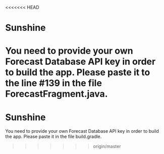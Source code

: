 <<<<<<< HEAD
# Sunshine
You need to provide your own Forecast Database API key in order to build the app. Please paste it to the line #139 in the file ForecastFragment.java.
=======
# Sunshine
You need to provide your own Forecast Database API key in order to build the app. Please paste it in the file build.gradle.
>>>>>>> origin/master
